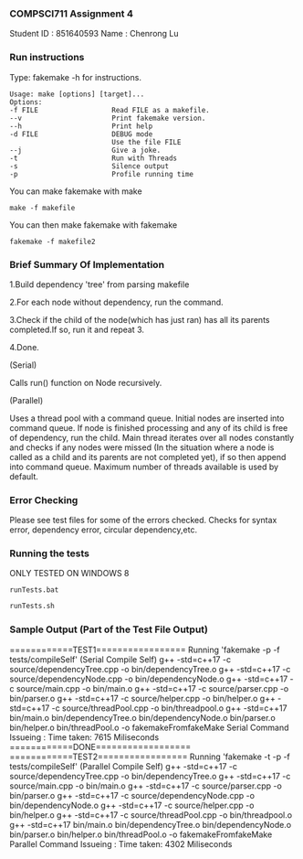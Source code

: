 ### COMPSCI711 Assignment 4
Student ID : 851640593
Name : Chenrong Lu

### Run instructions
Type: fakemake -h for instructions.
```
Usage: make [options] [target]...
Options:
-f FILE                  Read FILE as a makefile.
--v                      Print fakemake version.
--h                      Print help
-d FILE                  DEBUG mode
                         Use the file FILE
--j                      Give a joke.
-t                       Run with Threads
-s                       Silence output
-p                       Profile running time
```
You can make fakemake with make 
```
make -f makefile 
```
You can then make fakemake with fakemake
```
fakemake -f makefile2
```


### Brief Summary Of Implementation
1.Build dependency 'tree' from parsing makefile


2.For each node without dependency, run the command.


3.Check if the child of the node(which has just ran)
  has all its parents completed.If so, run it and repeat 3.


4.Done.


(Serial)

Calls run() function on Node recursively.


(Parallel)

Uses a thread pool with a command queue. Initial nodes are
inserted into command queue. If node is finished processing
and any of its child is free of dependency, run the child.
Main thread iterates over all nodes constantly and checks if
any nodes were missed (In the situation where a node is called as a
child and its parents are not completed yet), if so then append
into command queue. Maximum number of threads available is used by
default.

### Error Checking
Please see test files for some of the errors checked.
Checks for syntax error, dependency error, circular dependency,etc.

### Running the tests
ONLY TESTED ON WINDOWS 8
```Windows CMD
runTests.bat 
```
```Bash
runTests.sh
```
### Sample Output (Part of the Test File Output)
============TEST1=================
Running 'fakemake -p -f tests/compileSelf' (Serial Compile Self)
g++  -std=c++17 -c source/dependencyTree.cpp -o bin/dependencyTree.o
g++  -std=c++17 -c source/dependencyNode.cpp -o bin/dependencyNode.o
g++ -std=c++17 -c source/main.cpp  -o bin/main.o
g++ -std=c++17 -c source/parser.cpp -o bin/parser.o
g++ -std=c++17 -c source/helper.cpp -o bin/helper.o
g++ -std=c++17 -c source/threadPool.cpp -o bin/threadpool.o
g++  -std=c++17 bin/main.o bin/dependencyTree.o bin/dependencyNode.o bin/parser.o bin/helper.o bin/threadPool.o -o fakemakeFromfakeMake
Serial Command Issueing : Time taken: 7615 Miliseconds
============DONE==================
============TEST2=================
Running 'fakemake -t -p -f tests/compileSelf' (Parallel Compile Self)
g++  -std=c++17 -c source/dependencyTree.cpp -o bin/dependencyTree.o
g++ -std=c++17 -c source/main.cpp  -o bin/main.o
g++ -std=c++17 -c source/parser.cpp -o bin/parser.o
g++  -std=c++17 -c source/dependencyNode.cpp -o bin/dependencyNode.o
g++ -std=c++17 -c source/helper.cpp -o bin/helper.o
g++ -std=c++17 -c source/threadPool.cpp -o bin/threadpool.o
g++  -std=c++17 bin/main.o bin/dependencyTree.o bin/dependencyNode.o bin/parser.o bin/helper.o bin/threadPool.o -o fakemakeFromfakeMake
Parallel Command Issueing : Time taken: 4302 Miliseconds
